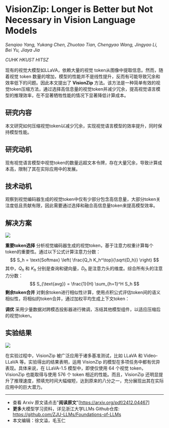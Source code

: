 # VisionZip: Longer is Better but Not Necessary in Vision Language Models

_Senqiao Yang, Yukang Chen, Zhuotao Tian, Chengyao Wang, Jingyao Li, Bei Yu, Jiaya Jia_

_CUHK HKUST HITSZ_

现有的视觉大模型如LLaVA，依赖大量的视觉 token从图像中提取信息。然而，随着视觉 token 数量的增加，模型的性能并不是线性提升，反而有可能导致冗余和效率低下的问题。因此本文提出了 **VisionZip** 方法。该方法是一种简单有效的视觉token压缩方法，通过选择高信息量的视觉token并减少冗余，提高视觉语言模型的推理效率，在不显著牺牲性能的情况下显著降低计算成本。

## 研究内容

本文研究如何压缩视觉token以减少冗余，实现视觉语言模型的效率提升，同时保持模型性能。

## 研究动机

现有视觉语言模型中视觉token的数量远超文本令牌，存在大量冗余，导致计算成本高，限制了其在实际应用中的发展。

## 技术动机

观察到视觉编码器生成的视觉token中仅有少部分包含高信息量，大部分token关注度低且贡献有限，因此需要通过选择和融合高信息量token来提高模型效率。

## 解决方案

![](https://fastly.jsdelivr.net/gh/bucketio/img8@main/2024/12/13/1734054696996-c87a2141-6599-4461-91e6-d7ad857c5256.png)

**重要token选择**
 分析视觉编码器生成的视觉token，基于注意力权重计算每个token的重要性。通过以下公式计算注意力分数：
$$
S_h = \text{Softmax} \left( \frac{Q_h K_h^\top}{\sqrt{D_h}} \right)
$$
其中，$Q_h$ 和 $K_h$ 分别是查询和键向量，$D_h$ 是注意力头的维度。综合所有头的注意力分数：
$$
S_{\text{avg}} = \frac{1}{H} \sum_{h=1}^H S_h
$$
**剩余token合并**
对剩余token进行相似性计算，使用点积公式评估token间的语义相似性，将相似的token合并，通过加权平均生成上下文token：

**调优**
采用少量数据对跨模态投影器进行微调，冻结其他模型组件，以适应压缩后的视觉token。



## 实验结果

![](https://fastly.jsdelivr.net/gh/bucketio/img19@main/2024/12/13/1734054805390-669eb4be-12db-4154-bab0-9116c7fe2648.png)

在实验过程中，VisionZip 被广泛应用于诸多基准测试，比如 LLaVA 和 Video-LLaVA 等。实验得出的结果表明，运用 VisionZip 的模型在多项任务中都有优异表现。具体来说，在 LLaVA-1.5 模型中，即使仅使用 64 个视觉 token，VisionZip 也能取得与使用 576 个 token 相近的性能。而且，VisionZip 还明显提升了推理速度，预填充时间大幅缩短，达到原来的八分之一，充分展现出其在实际应用中的巨大潜力。

---

- 查看 Arxiv 原文请点击"**阅读原文**"[https://arxiv.org/pdf/2412.04467]
- **更多**大模型学习资料，详见浙江大学LLMs Github仓库: 
  https://github.com/ZJU-LLMs/Foundations-of-LLMs
- 本文编辑：徐文溢，毛玉仁